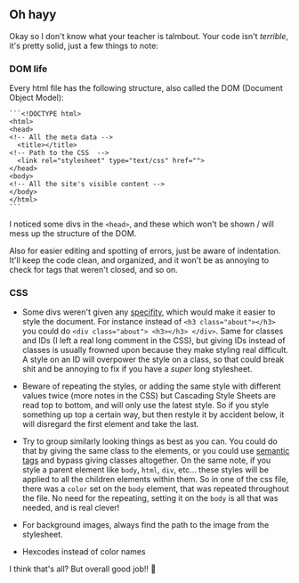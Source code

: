 ## Oh hayy

Okay so I don't know what your teacher is talmbout. Your code isn't _terrible_, it's pretty solid, just a few things to note:

### DOM life

Every html file has the following structure, also called the DOM (Document Object Model):


    ```<!DOCTYPE html>
    <html>
    <head>
    <!-- All the meta data -->
      <title></title>
    <!-- Path to the CSS  -->
      <link rel="stylesheet" type="text/css" href="">
    </head>
    <body>
    <!-- All the site's visible content -->
    </body>
    </html>
    ```

I noticed some divs in the `<head>`, and these which won't be shown / will mess up the structure of the DOM.

Also for easier editing and spotting of errors, just be aware of indentation. It'll keep the code clean, and organized, and it won't be as annoying to check for tags that weren't closed, and so on.


### CSS

- Some divs weren't given any [specifity](https://developer.mozilla.org/en-US/docs/Web/CSS/Specificity), which would make it easier to style the document. For instance instead of `<h3 class="about"></h3>` you could do `<div class="about"> <h3></h3> </div>`.
Same for classes and IDs (I left a real long comment in the CSS), but giving IDs instead of classes is usually frowned upon because they make styling real difficult. A style on an ID will overpower the style on a class, so that could break shit and be annoying to fix if you have a _super_ long stylesheet.

- Beware of repeating the styles, or adding the same style with different values twice (more notes in the CSS) but Cascading Style Sheets are read top to bottom, and will only use the latest style. So if you style something up top a certain way, but then restyle it by accident below, it will disregard the first element and take the last.

- Try to group similarly looking things as best as you can. You could do that by giving the same class to the elements, or you could use [semantic tags](https://developer.mozilla.org/en-US/docs/Web/HTML/Element) and bypass giving classes altogether.
On the same note, if you style a parent element like `body`, `html`, `div`, etc... these styles will be applied to all the children elements within them. So in one of the css file, there was a `color` set on the `body` element, that was repeated throughout the file. No need for the repeating, setting it on the `body` is all that was needed, and is real clever!

- For background images, always find the path to the image from the stylesheet.

- Hexcodes instead of color names


I think that's all? But overall good job!! :rainbow: